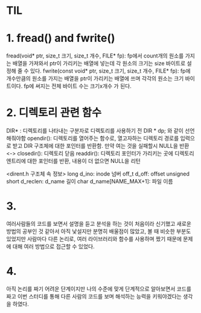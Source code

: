 # TIL

# 1. fread() and fwrite()
fread(void* ptr, size_t 크기, size_t 개수, FILE* fp): fp에서 count개의 원소를 가지는 배열을 가져와서 ptr이 가리키는 배열에 넣는데 각 원소의 크기는 size 바이트로 설정해 줄 수 있다.
fwrite(const void* ptr, size_t 크기, size_t 개수, FILE* fp): fp에 개수만큼의 원소를 가지는 배열을 ptr이 가리키는 배열에 쓰며 각각의 원소는 크기 바이트이다. fp에 써지는 전체 바이트 수는 크기x개수 가 된다.

# 2. 디렉토리 관련 함수
DIR* : 디렉토리를 나타내는 구분자로 디렉토리를 사용하기 전 DIR * dp; 와 같이 선언해줘야함
opendir(): 디렉토리를 열어주는 함수로, 열고자하는 디렉토리 경로를 입력으로 받고 DIR 구조체에 대한 포인터를 반환함. 만약 여는 것을 실패할시 NULL을 반환 <-> closedir(): 디렉토리 닫음
readdir(): 디렉토리 포인터가 가리키는 곳에 디렉토리 엔트리에 대한 포인터를 반환, 내용이 더 없으면 NULL을 리턴

<dirent.h 구조체 속 정보>
long d_ino: inode 넘버
off_t d_off: offset
unsigned short d_reclen: d_name 길이
char d_name[NAME_MAX+1]: 파일 이름

# 3. 
여러사람들의 코드를 보면서 설명을 듣고 분석을 하는 것이 처음이라 신기했고 새로운 방법의 공부인 것 같아서 아직 낯설지만 분명히 배울점이 많았고, 볼 때 비슷한 부분도 있었지만 사람마다 다른 논리로, 여러 라이브러리와 함수를 사용하며 짰기 때문에 문제에 대해 여러 방법으로 접근할 수 있었다.
# 4. 
아직 논리를 짜기 어려운 단계이지만 나의 수준에 맞게 단계적으로 알아보면서 코드를 짜고 이번 스터디를 통해 다른 사람의 코드를 보며 해석하는 능력을 키워야겠다는 생각을 하였다.
